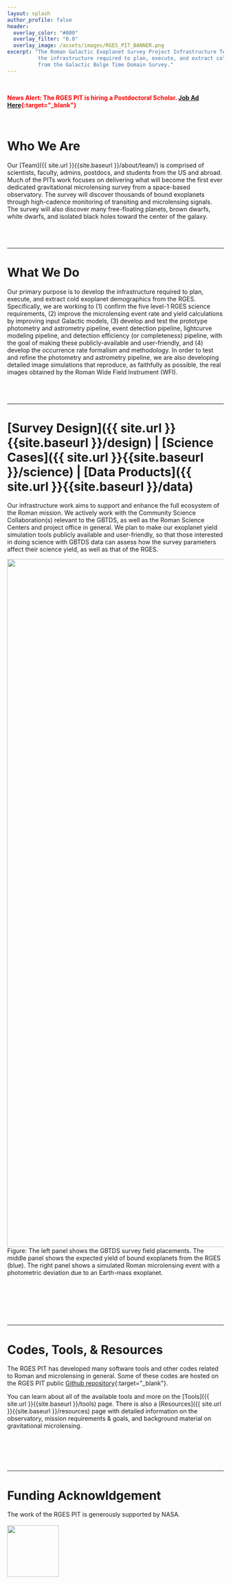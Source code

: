 ```yaml
---
layout: splash
author_profile: false
header:
  overlay_color: "#000"
  overlay_filter: "0.0"
  overlay_image: /assets/images/RGES_PIT_BANNER.png
excerpt: "The Roman Galactic Exoplanet Survey Project Infrastructure Team (RGES PIT) is developing
          the infrastructure required to plan, execute, and extract cold exoplanet demographics 
          from the Galactic Bulge Time Domain Survey."
---
```

&nbsp;  

<!-- Put new paper alerts here:

 <span style="color:red">New Paper Alert:</span> 
 -->

 <span style="color:red">**News Alert: The RGES PIT is hiring a Postdoctoral Scholar. [Job Ad Here](https://aas.org/jobregister/ad/a3fe5316){:target="_blank"}**</span>
  
&nbsp;  

# Who We Are
Our [Team]({{ site.url }}{{site.baseurl }}/about/team/) is comprised of scientists, faculty, admins, postdocs, and students from the US and abroad.
Much of the PITs work focuses on delivering what will become the first ever dedicated gravitational 
microlensing survey from a space-based observatory. The survey will discover thousands of bound exoplanets
through high-cadence monitoring of transiting and microlensing signals. The survey will also discover many 
free-floating planets, brown dwarfs, white dwarfs, and isolated black holes toward the center of the galaxy.
&nbsp;  
&nbsp;  
&nbsp;  
&nbsp;  

---

# What We Do
Our primary purpose is to develop the infrastructure required to plan, execute, and extract cold exoplanet 
demographics from the RGES. Specifically, we are working to (1) confirm the five level-1 RGES 
science requirements, (2) improve the microlensing event rate and yield calculations by improving input 
Galactic models, (3) develop and test the prototype photometry and astrometry pipeline, event detection pipeline, 
lightcurve modeling pipeline, and detection efficiency (or completeness) pipeline, with the goal of making these 
publicly-available and user-friendly, and (4) develop the occurrence rate formalism and methodology. In order to test 
and refine the photometry and astrometry pipeline, we are also developing detailed image simulations that reproduce, as 
faithfully as possible, the real images obtained by the Roman Wide Field Instrument (WFI).
&nbsp;  
&nbsp;  
&nbsp;  
&nbsp; 
&nbsp; 

---  

# [Survey Design]({{ site.url }}{{site.baseurl }}/design) | [Science Cases]({{ site.url }}{{site.baseurl }}/science) | [Data Products]({{ site.url }}{{site.baseurl }}/data)
Our infrastructure work aims to support and enhance the full ecosystem of the Roman mission. 
We actively work with the Community Science Collaboration(s) relevant to the GBTDS, as well as the Roman Science 
Centers and project office in general. We plan to make our exoplanet yield simulation tools publicly available 
and user-friendly, so that those interested in doing science with GBTDS data can assess how the survey parameters 
affect their science yield, as well as that of the RGES.

<img style="display: block; margin: auto;" src="/assets/images/tri_panel.png" width="1600"/>
<figcaption>Figure: The left panel shows the GBTDS survey field placements. The middle panel shows the expected 
yield of bound exoplanets from the RGES (blue). The right panel shows a simulated Roman microlensing event with a photometric 
deviation due to an Earth-mass exoplanet.</figcaption>

&nbsp;  
&nbsp;  
&nbsp;  
&nbsp;  
&nbsp;  

---

# Codes, Tools, & Resources
The RGES PIT has developed many software tools and other codes related to Roman and microlensing in general. 
Some of these codes are hosted on the RGES PIT public [Github repository](https://github.com/rges-pit){:target="_blank"}. 

You can learn about all of the available tools and more on the [Tools]({{ site.url }}{{site.baseurl }}/tools) page. There is also
a [Resources]({{ site.url }}{{site.baseurl }}/resources) page with detailed information on the observatory, mission requirements & goals,
and background material on gravitational microlensing.

&nbsp;  
&nbsp;  
&nbsp;  
&nbsp;  

---

# Funding Acknowldgement
The work of the RGES PIT is generously supported by NASA.
&nbsp;  
&nbsp;  
<img style="display: block; margin: left;" src="/assets/images/NASA-Logo-Large.png" width="120"/>

&nbsp;  
&nbsp;  
<!--
QR Code below:
<img style="display: block; margin: left;" src="/assets/images/frame.png" width="520"/>
-->






